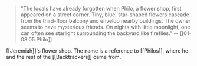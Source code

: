 > "The locals have already forgotten when Philo, a flower shop, first appeared on a street corner. Tiny, blue, star-shaped flowers cascade from the third-floor balcony and envelop nearby buildings. The owner seems to have mysterious friends. On nights with little moonlight, one can often see starlight surrounding the backyard like fireflies."
> -- [[01-08.05 Philo]]

[[Jeremiah]]'s flower shop. The name is a reference to [[Philos]], where he and the rest of the [[Backtrackers]] came from.